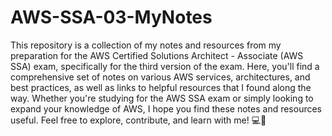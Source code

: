# AWS-SSA-03-MyNotes
 This repository is a collection of my notes and resources from my preparation for the AWS Certified Solutions Architect - Associate (AWS SSA) exam, specifically for the third version of the exam. Here, you'll find a comprehensive set of notes on various AWS services, architectures, and best practices, as well as links to helpful resources that I found along the way. Whether you're studying for the AWS SSA exam or simply looking to expand your knowledge of AWS, I hope you find these notes and resources useful. Feel free to explore, contribute, and learn with me! 💻🌟
